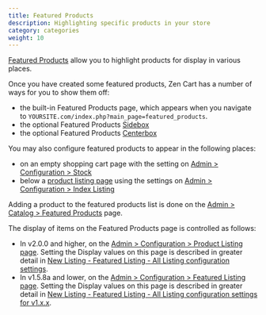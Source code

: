 ```yaml
---
title: Featured Products
description: Highlighting specific products in your store 
category: categories
weight: 10
---
```


[Featured Products](/user/admin_pages/catalog/featured/) allow you to highlight 
products for display in various places. 

Once you have created some featured products, Zen Cart has a number of ways for you to show them off: 

- the built-in Featured Products page, which appears when you navigate to `YOURSITE.com/index.php?main_page=featured_products`.
- the optional Featured Products [Sidebox](/user/template/sideboxes/) 
- the optional Featured Products [Centerbox](/user/template/centerboxes/)

You may also configure featured products to appear in the following places: 

- on an empty shopping cart page with the setting on [Admin > Configuration > Stock](/user/admin_pages/configuration/configuration_stock/)
- below a [product listing page](/user/storefront_pages/listing_pages/) using the settings on [Admin > Configuration > Index Listing](/user/admin_pages/configuration/configuration_indexlisting/)

Adding a product to the featured products list is done on the [Admin > Catalog > Featured Products](/user/admin_pages/catalog/featured/) page. 

The display of items on the Featured Products page is controlled as follows: 
- In v2.0.0 and higher, on the [Admin > Configuration > Product Listing page](/user/admin_pages/configuration/configuration_productlisting/).  Setting the Display values on this page is described in greater detail in [New Listing - Featured Listing - All Listing configuration settings](/user/template/new_featured_all_listing_page_configuration/). 
- In v1.5.8a and lower, on the [Admin > Configuration > Featured Listing page](/user/admin_pages/configuration/configuration_featuredlisting/).  Setting the Display values on this page is described in greater detail in [New Listing - Featured Listing - All Listing configuration settings for v1.x.x](/user/template/new_featured_all_listing_page_configuration/). 
